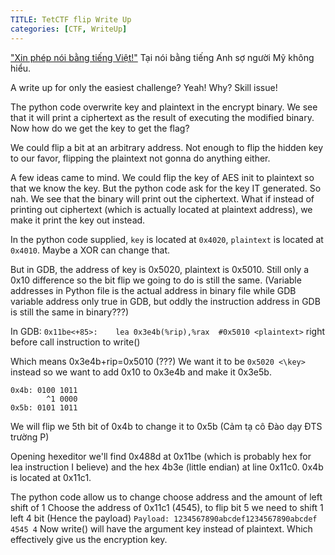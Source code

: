 ```yaml
---
TITLE: TetCTF flip Write Up
categories: [CTF, WriteUp]
---
```


["Xin phép nói bằng tiếng Việt!"](https://letiendat198.github.io/posts/vi/2024-01-31-TetCTFWU) Tại nói bằng tiếng Anh sợ người Mỹ không hiểu.

A write up for only the easiest challenge? Yeah! Why? Skill issue!

The python code overwrite key and plaintext in the encrypt binary. We see that it will print a ciphertext as the result of executing the modified binary. Now how do we get the key to get the flag?

We could flip a bit at an arbitrary address. Not enough to flip the hidden key to our favor, flipping the plaintext not gonna do anything either.

A few ideas came to mind. We could flip the key of AES init to plaintext so that we know the key. But the python code ask for the key IT generated. So nah.
We see that the binary will print out the ciphertext. What if instead of printing out ciphertext (which is actually located at plaintext address), we make it print the key out instead.

In the python code supplied, `key` is located at `0x4020`, `plaintext` is located at `0x4010`. Maybe a XOR can change that.

But in GDB, the address of key is 0x5020, plaintext is 0x5010. Still only a 0x10 difference so the bit flip we going to do is still the same. (Variable addresses in Python file is the actual address in binary file while GDB variable address only true in GDB, but oddly the instruction address in GDB is still the same in binary???)

In GDB: `0x11be<+85>:    lea 0x3e4b(%rip),%rax  #0x5010 <plaintext>` right before call instruction to write()

Which means 0x3e4b+rip=0x5010 (???)
We want it to be `0x5020 <\key>` instead so we want to add 0x10 to 0x3e4b and make it 0x3e5b.

```
0x4b: 0100 1011
        ^1 0000
0x5b: 0101 1011
```


We will flip we 5th bit of 0x4b to change it to 0x5b (Cảm tạ cô Đào dạy ĐTS trường P)

Opening hexeditor we'll find 0x488d at 0x11be (which is probably hex for lea instruction I believe) and the hex 4b3e (little endian) at line 0x11c0. 0x4b is located at 0x11c1.

The python code allow us to change choose address and the amount of left shift of 1
Choose the address of 0x11c1 (4545), to flip bit 5 we need to shift 1 left 4 bit (Hence the payload)
`Payload: 1234567890abcdef1234567890abcdef 4545 4`
Now write() will have the argument key instead of plaintext. Which effectively give us the encryption key.